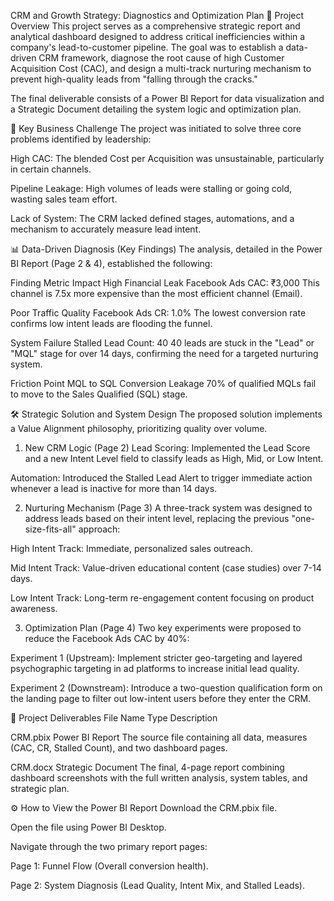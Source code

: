 CRM and Growth Strategy: Diagnostics and Optimization Plan
🚀 Project Overview
This project serves as a comprehensive strategic report and analytical dashboard designed to address critical inefficiencies within a company's lead-to-customer pipeline. The goal was to establish a data-driven CRM framework, diagnose the root cause of high Customer Acquisition Cost (CAC), and design a multi-track nurturing mechanism to prevent high-quality leads from "falling through the cracks."

The final deliverable consists of a Power BI Report for data visualization and a Strategic Document detailing the system logic and optimization plan.

🎯 Key Business Challenge
The project was initiated to solve three core problems identified by leadership:

High CAC: The blended Cost per Acquisition was unsustainable, particularly in certain channels.

Pipeline Leakage: High volumes of leads were stalling or going cold, wasting sales team effort.

Lack of System: The CRM lacked defined stages, automations, and a mechanism to accurately measure lead intent.

📊 Data-Driven Diagnosis (Key Findings)
The analysis, detailed in the Power BI Report (Page 2 & 4), established the following:

Finding                 Metric                          Impact
High Financial Leak     Facebook Ads CAC: ₹3,000        This channel is 7.5x more expensive than the most efficient channel (Email).

Poor Traffic Quality    Facebook Ads CR: 1.0%           The lowest conversion rate confirms low intent leads are flooding the funnel.

System Failure          Stalled Lead Count: 40          40 leads are stuck in the "Lead" or "MQL" stage for over 14 days, confirming the need for a targeted nurturing system.

Friction Point          MQL to SQL Conversion Leakage   70% of qualified MQLs fail to move to the Sales Qualified (SQL) stage.


🛠️ Strategic Solution and System Design
The proposed solution implements a Value Alignment philosophy, prioritizing quality over volume.

1. New CRM Logic (Page 2)
Lead Scoring: Implemented the Lead Score and a new Intent Level field to classify leads as High, Mid, or Low Intent.

Automation: Introduced the Stalled Lead Alert to trigger immediate action whenever a lead is inactive for more than 14 days.

2. Nurturing Mechanism (Page 3)
A three-track system was designed to address leads based on their intent level, replacing the previous "one-size-fits-all" approach:

High Intent Track: Immediate, personalized sales outreach.

Mid Intent Track: Value-driven educational content (case studies) over 7-14 days.

Low Intent Track: Long-term re-engagement content focusing on product awareness.

3. Optimization Plan (Page 4)
Two key experiments were proposed to reduce the Facebook Ads CAC by 40%:

Experiment 1 (Upstream): Implement stricter geo-targeting and layered psychographic targeting in ad platforms to increase initial lead quality.

Experiment 2 (Downstream): Introduce a two-question qualification form on the landing page to filter out low-intent users before they enter the CRM.

📁 Project Deliverables
File Name         Type                     Description

CRM.pbix         Power BI Report           The source file containing all data, measures (CAC, CR, Stalled Count), and two dashboard pages.

CRM.docx         Strategic Document        The final, 4-page report combining dashboard screenshots with the full written analysis, system tables, and strategic plan.


⚙️ How to View the Power BI Report
Download the CRM.pbix file.

Open the file using Power BI Desktop.

Navigate through the two primary report pages:

Page 1: Funnel Flow (Overall conversion health).

Page 2: System Diagnosis (Lead Quality, Intent Mix, and Stalled Leads).
